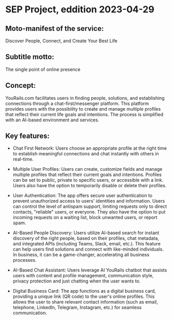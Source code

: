 # SEP Project, eddition 2023-04-29

## Moto-manifest of the service:

Discover People, Connect, and Create Your Best Life

## Subtitle motto:

The single point of online presence

## Concept:

YouRails.com facilitates users in finding people, solutions, and establishing connections through a chat-first/messenger platform. This platform provides users with the possibility to create and manage multiple profiles that reflect their current life goals and intentions. The process is simplified with an AI-based environment and services.

## Key features:

- Chat First Network:
  Users choose an appropriate profile at the right time to establish meaningful connections and chat instantly with others in real-time.

- Multiple User Profiles:
  Users can create, customize fields and manage multiple profiles that reflect their current goals and intentions. Profiles can be set to public, private to specific users, or accessible with a link. Users also have the option to temporarily disable or delete their profiles.

- User Authentication:
  The app offers secure user authentication to prevent unauthorized access to users' identities and information. Users can control the level of antispam support, limiting requests only to direct contacts, "reliable" users, or everyone. They also have the option to put incoming requests on a waiting list, block unwanted users, or report spam.

- AI-Based People Discovery:
  Users utilize AI-based search for instant discovery of the right people, based on their profiles, chat metadata, and integrated APIs (including Teams, Slack, email, etc.). This feature can help users find solutions and connect with like-minded individuals. In business, it can be a game-changer, accelerating all business processes.

- AI-Based Chat Assistant:
  Users leverage AI YouRails chatbot that assists users with content and profile management, communication style, privacy protection and just chatting when the user wants to.

- Digital Business Card:
  The app functions as a digital business card, providing a unique link (QR code) to the user's online profiles. This allows the user to share relevant contact information (such as email, telephone, LinkedIn, Telegram, Instagram, etc.) for seamless communication.
